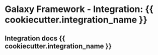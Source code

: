 # Galaxy Framework - Integration: {{ cookiecutter.integration_name }}


## Integration docs {{ cookiecutter.integration_name }}
